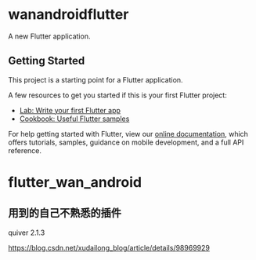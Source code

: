 # wanandroidflutter

A new Flutter application.

## Getting Started

This project is a starting point for a Flutter application.

A few resources to get you started if this is your first Flutter project:

- [Lab: Write your first Flutter app](https://flutter.dev/docs/get-started/codelab)
- [Cookbook: Useful Flutter samples](https://flutter.dev/docs/cookbook)

For help getting started with Flutter, view our
[online documentation](https://flutter.dev/docs), which offers tutorials,
samples, guidance on mobile development, and a full API reference.
# flutter_wan_android

## 用到的自己不熟悉的插件
quiver 2.1.3


https://blog.csdn.net/xudailong_blog/article/details/98969929